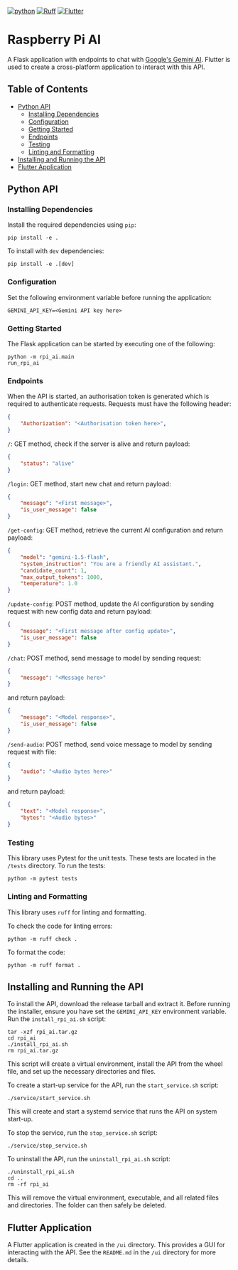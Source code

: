 [![python](https://img.shields.io/badge/Python-3.12-3776AB.svg?style=flat&logo=python&logoColor=ffd343)](https://docs.python.org/3.12/)
[![Ruff](https://img.shields.io/endpoint?url=https://raw.githubusercontent.com/astral-sh/ruff/main/assets/badge/v2.json)](https://github.com/astral-sh/ruff)
[![Flutter](https://img.shields.io/badge/Flutter-3.13-02569B.svg?style=flat&logo=flutter&logoColor=white)](https://flutter.dev/)

<!-- omit from toc -->
# Raspberry Pi AI
A Flask application with endpoints to chat with [Google's Gemini AI](https://gemini.google.com/).
Flutter is used to create a cross-platform application to interact with this API.

<!-- omit from toc -->
## Table of Contents
- [Python API](#python-api)
  - [Installing Dependencies](#installing-dependencies)
  - [Configuration](#configuration)
  - [Getting Started](#getting-started)
  - [Endpoints](#endpoints)
  - [Testing](#testing)
  - [Linting and Formatting](#linting-and-formatting)
- [Installing and Running the API](#installing-and-running-the-api)
- [Flutter Application](#flutter-application)

## Python API

### Installing Dependencies
Install the required dependencies using `pip`:

    pip install -e .

To install with `dev` dependencies:

    pip install -e .[dev]

### Configuration
Set the following environment variable before running the application:

    GEMINI_API_KEY=<Gemini API key here>

### Getting Started
The Flask application can be started by executing one of the following:

    python -m rpi_ai.main
    run_rpi_ai

### Endpoints
When the API is started, an authorisation token is generated which is required to authenticate requests.
Requests must have the following header:

```json
{
    "Authorization": "<Authorisation token here>",
}
```

`/`: GET method, check if the server is alive and return payload:
```json
{
    "status": "alive"
}
```

`/login`: GET method, start new chat and return payload:
```json
{
    "message": "<First message>",
    "is_user_message": false
}
```

`/get-config`: GET method, retrieve the current AI configuration and return payload:
```json
{
    "model": "gemini-1.5-flash",
    "system_instruction": "You are a friendly AI assistant.",
    "candidate_count": 1,
    "max_output_tokens": 1000,
    "temperature": 1.0
}
```

`/update-config`: POST method, update the AI configuration by sending request with new config data and return payload:
```json
{
    "message": "<First message after config update>",
    "is_user_message": false
}
```

`/chat`: POST method, send message to model by sending request:
```json
{
    "message": "<Message here>"
}
```
and return payload:
```json
{
    "message": "<Model response>",
    "is_user_message": false
}
```

`/send-audio`: POST method, send voice message to model by sending request with file:
```json
{
    "audio": "<Audio bytes here>"
}
```
and return payload:
```json
{
    "text": "<Model response>",
    "bytes": "<Audio bytes>"
}
```

### Testing
This library uses Pytest for the unit tests.
These tests are located in the `/tests` directory.
To run the tests:

    python -m pytest tests

### Linting and Formatting
This library uses `ruff` for linting and formatting.

To check the code for linting errors:

    python -m ruff check .

To format the code:

    python -m ruff format .

## Installing and Running the API
To install the API, download the release tarball and extract it.
Before running the installer, ensure you have set the `GEMINI_API_KEY` environment variable.
Run the `install_rpi_ai.sh` script:

    tar -xzf rpi_ai.tar.gz
    cd rpi_ai
    ./install_rpi_ai.sh
    rm rpi_ai.tar.gz

This script will create a virtual environment, install the API from the wheel file, and set up the necessary directories and files.

To create a start-up service for the API, run the `start_service.sh` script:

    ./service/start_service.sh

This will create and start a systemd service that runs the API on system start-up.

To stop the service, run the `stop_service.sh` script:

    ./service/stop_service.sh

To uninstall the API, run the `uninstall_rpi_ai.sh` script:

    ./uninstall_rpi_ai.sh
    cd ..
    rm -rf rpi_ai

This will remove the virtual environment, executable, and all related files and directories.
The folder can then safely be deleted.

## Flutter Application
A Flutter application is created in the `/ui` directory.
This provides a GUI for interacting with the API.
See the `README.md` in the `/ui` directory for more details.
